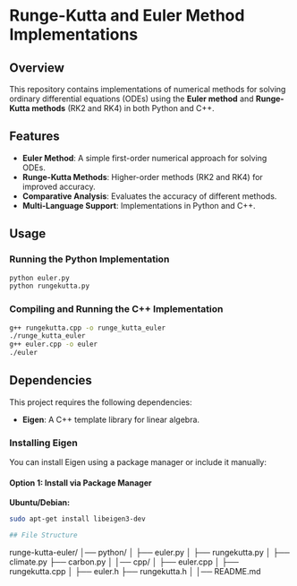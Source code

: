 # Runge-Kutta and Euler Method Implementations

## Overview
This repository contains implementations of numerical methods for solving ordinary differential equations (ODEs) using the **Euler method** and **Runge-Kutta methods** (RK2 and RK4) in both Python and C++.

## Features
- **Euler Method**: A simple first-order numerical approach for solving ODEs.
- **Runge-Kutta Methods**: Higher-order methods (RK2 and RK4) for improved accuracy.
- **Comparative Analysis**: Evaluates the accuracy of different methods.
- **Multi-Language Support**: Implementations in Python and C++.

## Usage

### Running the Python Implementation
```sh
python euler.py
python rungekutta.py
```



### Compiling and Running the C++ Implementation
```sh
g++ rungekutta.cpp -o runge_kutta_euler
./runge_kutta_euler
g++ euler.cpp -o euler
./euler
```

## Dependencies

This project requires the following dependencies:

- **Eigen**: A C++ template library for linear algebra.

### Installing Eigen

You can install Eigen using a package manager or include it manually:

#### Option 1: Install via Package Manager

**Ubuntu/Debian:**
```bash
sudo apt-get install libeigen3-dev

## File Structure
```
runge-kutta-euler/
│── python/
│   ├── euler.py
│   ├── rungekutta.py
│   ├── climate.py
    ├── carbon.py
│
│── cpp/
│   ├── euler.cpp
│   ├── rungekutta.cpp
│   ├── euler.h
    ├── rungekutta.h
│
│── README.md
```


